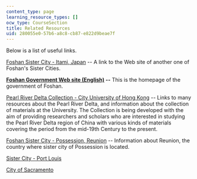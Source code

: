 ```yaml
---
content_type: page
learning_resource_types: []
ocw_type: CourseSection
title: Related Resources
uid: 280055e0-57b6-a8c8-cb87-e822d9beae7f
---
```


Below is a list of useful links.

[Foshan Sister City - Itami, Japan](http://www2.osk.3web.ne.jp/~aranishi/index_e.htm) -- A link to the Web site of another one of Foshan's Sister Cities.

**[Foshan Government Web site (English)](http://www.foshan.gov.cn/english/) --** This is the homepage of the government of Foshan.

[Pearl River Delta Collection - City University of Hong Kong](http://www.cityu.edu.hk/lib/collect/index.htm) -- Links to many resources about the Pearl River Delta, and information about the collection of materials at the University. The Collection is being developed with the aim of providing researchers and scholars who are interested in studying the Pearl River Delta region of China with various kinds of materials covering the period from the mid-19th Century to the present.

[Foshan Sister City - Possession, Reunion](http://www.foshan.gov.cn/english/) -- Information about Reunion, the country where sister city of Possession is located.

[Sister City - Port Louis](http://www.foshan.gov.cn/english/)

[City of Sacramento](http://www.cityofsacramento.org/)